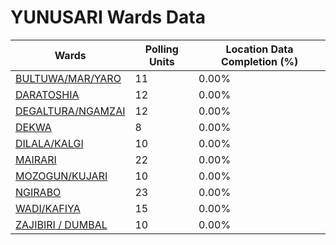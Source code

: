 
# YUNUSARI Wards Data

| Wards | Polling Units | Location Data Completion (%) |
| ---- | ----- | ------- |
| [BULTUWA/MAR/YARO](./wards/19481-bultuwa/mar/yaro) | 11 | 0.00% |
| [DARATOSHIA](./wards/19482-daratoshia) | 12 | 0.00% |
| [DEGALTURA/NGAMZAI](./wards/19483-degaltura/ngamzai) | 12 | 0.00% |
| [DEKWA](./wards/19484-dekwa) | 8 | 0.00% |
| [DILALA/KALGI](./wards/19485-dilala/kalgi) | 10 | 0.00% |
| [MAIRARI](./wards/19486-mairari) | 22 | 0.00% |
| [MOZOGUN/KUJARI](./wards/19487-mozogun/kujari) | 10 | 0.00% |
| [NGIRABO](./wards/19488-ngirabo) | 23 | 0.00% |
| [WADI/KAFIYA](./wards/19489-wadi/kafiya) | 15 | 0.00% |
| [ZAJIBIRI / DUMBAL](./wards/19490-zajibiri-/-dumbal) | 10 | 0.00% |





